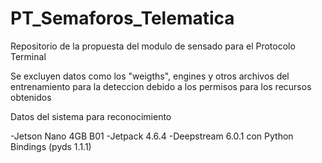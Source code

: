 # PT_Semaforos_Telematica
Repositorio de la propuesta del modulo de sensado para el Protocolo Terminal

Se excluyen datos como los "weigths", engines y otros archivos del entrenamiento para la deteccion debido a los permisos para los recursos obtenidos

Datos del sistema para reconocimiento

-Jetson Nano 4GB B01 
-Jetpack 4.6.4
-Deepstream 6.0.1 con Python Bindings (pyds 1.1.1)
